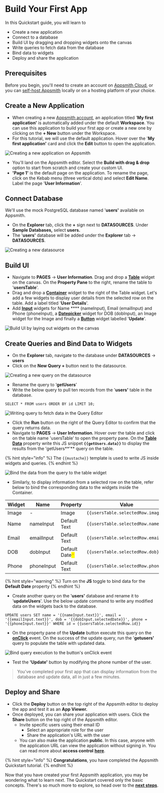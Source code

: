 # Build Your First App

In this Quickstart guide, you will learn to&#x20;

* Create a new application
* Connect to a database
* Build UI by dragging and dropping widgets onto the canvas
* Write queries to fetch data from the database
* Bind data to widgets
* Deploy and share the application

## Prerequisites

Before you begin, you'll need to create an account on [Appsmith Cloud](https://app.appsmith.com/), or you can [self-host Appsmith](setup/) locally or on a hosting platform of your choice.

## **Create a New Application**

* When creating a new [Appsmith account](https://app.appsmith.com/), an application titled '**My first application'** is automatically added under the default **Workspace**. You can use this application to build your first app or create a new one by clicking on the **+ New** button under the Workspace.
* For this tutorial, we will use the default application. Hover over the '**My first application'** card and click the **Edit** button to open the application.

![Creating a new application on Appsmith](<../.gitbook/assets/Screenshot 2022-07-21 at 11.49.02 AM.png>)

* You'll land on the Appsmith editor. Select the **Build with drag & drop** option to start from scratch and create your custom UI.&#x20;
* **'Page 1'** is the default page on the application. To rename the page, click on the Kebab menu (three vertical dots) and select **Edit Name**. Label the page '**User Information**'.

## **Connect Database**

We'll use the mock PostgreSQL database named '**users'** available on Appsmith.

* On the **Explorer** tab, click the **+** sign next to **DATASOURCES**. Under **Sample Databases,** select **users.**
* The '**users'** database will be added under the **Explorer** tab -> **DATASOURCES**.

![Creating a new datasource](<../.gitbook/assets/Add Datasource.png>)

## **Build UI**

* Navigate to **PAGES** → **User Information**. Drag and drop a [**Table**](../reference/widgets/table/) widget on the canvas. On the **Property Pane** to the right, rename the table to '**usersTable**'.
* Drag and drop a [**Container**](../reference/widgets/container.md) widget to the right of the Table widget. Let's add a few widgets to display user details from the selected row on the table. Add a label titled '**User Details**'.
* Add [**Input**](../reference/widgets/input.md) widgets for Name **** (nameInput), Email (emailInput) and Phone (phoneInput), a [**Datepicker**](../reference/widgets/datepicker.md) widget for DOB (dobInput), an Image widget for the Image and finally a [**Button**](../reference/widgets/button/) widget labelled '**Update**'.

![Build UI by laying out widgets on the canvas](<../.gitbook/assets/Screenshot 2022-06-28 at 10.50.31 PM.png>)

## **Create Queries and Bind Data to Widgets**

* On the **Explorer** tab, navigate to the database under **DATASOURCES** → **users**&#x20;
* Click on the **New Query +** button next to the datasource.

![Creating a new query on the datasource](<../.gitbook/assets/New Query (1).png>)

* Rename the query to ‘**getUsers**’
* Write the below query to pull ten records from the '**users'** table in the database.&#x20;

```
SELECT * FROM users ORDER BY id LIMIT 10;
```

![Writing query to fetch data in the Query Editor](<../.gitbook/assets/Screenshot 2022-07-12 at 22.38.19.png>)

* Click the **Run** button on the right of the Query Editor to confirm that the query returns data.
* Navigate to **PAGES** → **User Information**. Hover over the table and click on the table name 'usersTable' to open the property pane. On the [**Table Data**](../reference/widgets/table/#table-data) property write this JS snippet **`{{getUsers.data}}`** to display the results from the 'getUsers**'** query on the table.&#x20;

{% hint style="info" %}
The `{{mustache}}` template is used to write JS inside widgets and queries.
{% endhint %}

![Bind the data from the query to the table widget](<../.gitbook/assets/Screenshot 2022-07-12 at 22.40.59.png>)

* Similarly, to display information from a selected row on the table, refer below to bind the corresponding data to the widgets inside the Container.

| Widget | Name       | Property                                          | Value                              |
| ------ | ---------- | ------------------------------------------------- | ---------------------------------- |
| Image  | -          | Image                                             | `{{usersTable.selectedRow.image}}` |
| Name   | nameInput  | Default Text                                      | `{{usersTable.selectedRow.name}}`  |
| Email  | emailInput | Default Text                                      | `{{usersTable.selectedRow.email}}` |
| DOB    | dobInput   | Default Date<mark style="color:orange;">\*</mark> | `{{usersTable.selectedRow.dob}}`   |
| Phone  | phoneInput | Default Text                                      | `{{usersTable.selectedRow.phone}}` |

{% hint style="warning" %}
Turn on the **JS** toggle to bind data for the **Default Date** property
{% endhint %}

* Create another query on the '**users'** database and rename it to '**updateUsers**'. Use the below update command to write any modified data on the widgets back to the database.&#x20;

```
UPDATE users SET name = '{{nameInput.text}}', email = '{{emailInput.text}}', dob = '{{dobInput.selectedDate}}', phone = '{{phoneInput.text}}' WHERE id = {{usersTable.selectedRow.id}} 
```

* On the property pane of the **Update** button execute this query on the [**onClick**](../reference/widgets/button/#events) event. On the success of the update query, run the '**getusers'** query to populate the table with updated data.

![Bind query execution to the button's  onClick event ](<../.gitbook/assets/Screenshot 2022-06-28 at 11.36.28 PM.png>)

* Test the **'Update'** button by modifying the phone number of the user.

> You’ve completed your first app that can display information from the database and update data, all in just a few minutes.

## Deploy and Share

* Click the **Deploy** button on the top right of the Appsmith editor to deploy the app and test it as an **App Viewer.**&#x20;
* Once deployed, you can share your application with users. Click the **Share** button on the top right of the Appsmith editor.
  * Invite specific users using their email ID
    * Select an appropriate role for the user
    * Share the application's URL with the user
  * You can also make the application **public**. In this case, anyone with the application URL can view the application without signing in. You can read more about **access control** [**here**](../advanced-concepts/access-control.md).

{% hint style="info" %}
**Congratulations**, you have completed the Appsmith Quickstart tutorial.&#x20;
{% endhint %}

Now that you have created your first Appsmith application, you may be wondering what to learn next. The Quickstart covered only the basic concepts. There's so much more to explore, so head over to the [**next steps**](../#advanced-users).

